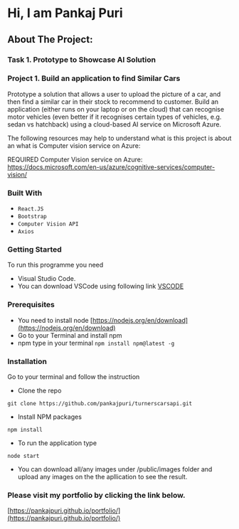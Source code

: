 

# Hi, I am Pankaj Puri

## About The Project:

### Task 1. Prototype to Showcase AI Solution

### Project 1. Build an application to find Similar Cars

Prototype a solution that allows a user to upload the picture of a car, and then find a similar car in their stock to recommend to customer. Build an application (either runs on your laptop or on the cloud) that can recognise motor vehicles (even better if it recognises certain types of vehicles, e.g. sedan vs hatchback) using a cloud-based AI service on Microsoft Azure. 

The following resources may help to understand what is this project is about an what is Computer vision service on Azure:

REQUIRED Computer Vision service on Azure:  https://docs.microsoft.com/en-us/azure/cognitive-services/computer-vision/

### Built With
- `React.JS`
- `Bootstrap`
- `Computer Vision API`
- `Axios`


### Getting Started
To run this programme you need 
- Visual Studio Code.
- You can download VSCode using following link [VSCODE](https://code.visualstudio.com/download)

### Prerequisites

- You need to install node [https://nodejs.org/en/download](https://nodejs.org/en/download)
- Go to your Terminal and install npm
- npm type in your terminal `npm install npm@latest -g`

### Installation

Go to your terminal and follow the instruction

- Clone the repo

`git clone https://github.com/pankajpuri/turnerscarsapi.git`
- Install NPM packages

 `npm install`
 
- To run the application type

 `node start`
 - You can download all/any images under /public/images folder and upload any images on the the apllication to see the result.


### Please visit my portfolio by clicking the link below.

[https://pankajpuri.github.io/portfolio/](https://pankajpuri.github.io/portfolio/)
